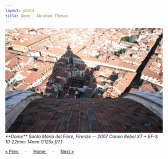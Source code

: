 ```yaml
---
layout: photo
title: Dome · Abraham Thomas
---
```


<img src="/assets/photos/Dome.jpg" width="540px" class="photo">

<i>
**Dome**  
Santa Maria del Fiore, Firenze -- 2007  
Canon Rebel XT + EF-S 10-22mm: 14mm 1/125s f/7.1
</i>

<a href="/gallery/tree"> &laquo; Prev </a> &emsp; · &emsp; 
<a href="/gallery"> Home </a> &emsp; · &emsp; 
<a href="/gallery/cobbles"> Next &raquo; </a>
